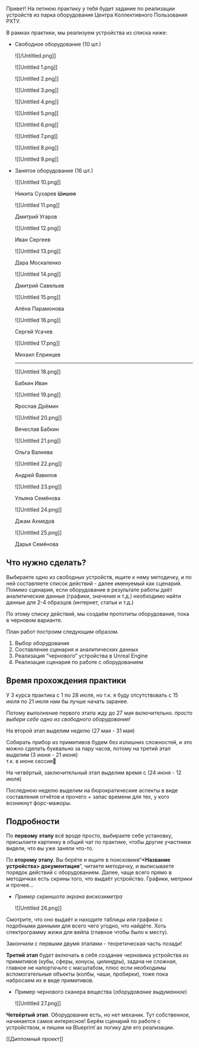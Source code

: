 Привет! На летнюю практику у тебя будет задание по реализации устройств из парка оборудования Центра Коллективного Пользования РХТУ.

В рамках практики, мы реализуем устройства из списка ниже:

- Свободное оборудование (10 шт.)
    
    ![[/Untitled.png]]
    
    ![[Untitled 1.png]]
    
    ![[Untitled 2.png]]
    
    ![[Untitled 3.png]]
    
    ![[Untitled 4.png]]
    
    ![[Untitled 5.png]]
    
    ![[Untitled 6.png]]
    
    ![[Untitled 7.png]]
    
    ![[Untitled 8.png]]
    
    ![[Untitled 9.png]]
    
- Занятое оборудование (16 шт.)
    
    ![[Untitled 10.png]]
    
    Никита Сухарев ~~Шишов~~
    
    ![[Untitled 11.png]]
    
    Дмитрий Угаров
    
    ![[Untitled 12.png]]
    
    Иван Сергеев
    
    ![[Untitled 13.png]]
    
    Дара Москаленко
    
    ![[Untitled 14.png]]
    
    Дмитрий Савельев
    
    ![[Untitled 15.png]]
    
    Алёна Парамонова
    
    ![[Untitled 16.png]]
    
    Сергей Усачев
    
    ![[Untitled 17.png]]
    
    Михаил Епринцев
    
      
    
    ---
    
      
    
    ![[Untitled 18.png]]
    
    Бабкин Иван
    
    ![[Untitled 19.png]]
    
    Ярослав Дрёмин
    
    ![[Untitled 20.png]]
    
    Вячеслав Бабкин
    
    ![[Untitled 21.png]]
    
    Ольга Валиева
    
    ![[Untitled 22.png]]
    
    Андрей Вавилов
    
    ![[Untitled 23.png]]
    
    Ульяна Семёнова
    
    ![[Untitled 24.png]]
    
    Джам Ахмедов
    
    ![[Untitled 25.png]]
    
    Дарья Семёнова
    
      
    
      
    

## Что нужно сделать?

Выбираете одно из свободных устройств, ищите к нему методичку, и по ней составляете список действий - далее именуемый как сценарий. Помимо сценария, если оборудование в результате работы даёт аналитические данные (графики, значения и т.д.) необходимо найти данные для 2-4 образцов (интернет, статьи и т.д.)

По этому списку действий, мы создаём прототипы оборудования, пока в черновом варианте.

План работ построим следующим образом.

1. Выбор оборудования
2. Составление сценария и аналитических данных
3. Реализация “чернового” устройства в Unreal Engine
4. Реализация сценария по работе с оборудованием

## Время прохождения практики

У 3 курса практика с 1 по 28 июля, но т.к. я буду отсутствовать с 15 июля по 21 июля нам бы лучше начать заранее.

Потому выполнение первого этапа жду до 27 мая включительно. _просто выбери себе одно из свободного оборудования!_

На второй этап выделим неделю (27 мая - 31 мая)

Собирать прибор из примитивов будем без излишних сложностей, и это можно сделать буквально за пару часов, потому на третий этап выделим (3 июня - 21 июня)  
т.к. в июне сессия🙂  

На четвёртый, заключительный этап выделим время с (24 июня - 12 июля)

Последнюю неделю выделим на бюрократические аспекты в виде составления отчётов и прочего + запас времени для тех, у кого возникнут форс-мажоры.

## Подробности

По **первому этапу** всё вроде просто, выбираете себе установку, присылаете картинку в общий чат по практике, чтобы другие участники видели, что вы уже заняли что-то.

По **второму этапу**. Вы берёте и ищите в поисковике“**<Название устройства> документация**”, читаете методичку, и выписываете порядок действий с оборудованием. Далее, чаще всего прямо в методичках есть скрины того, что выдаёт устройство. Графики, метрики и прочее…

- _Пример скриншота экрана вискозиметра_
    
    ![[Untitled 26.png]]
    

Смотрите, что оно выдаёт и находите таблицы или графики с подобными данными для всего чего угодно, что найдёте. Хоть спектрограмму жижи для вейпа (главное чтобы было к месту).

Закончили с первыми двумя этапами - теоретическая часть позади!

**Третий этап** будет включать в себя создание черновика устройства из примитивов (кубы, сферы, конусы, цилиндры), задача не сложная, главное не напортачьте с масштабом, плюс если необходимы вспомогательные объекты (колбы, чаши, пробирки), тоже пока набросаем их в виде примитивов.

- Пример чернового сканера вещества (_оборудование выдуманное_)
    
    ![[Untitled 27.png]]
    

**Четвёртый этап**. Оборудование есть, но нет механик. Тут собственное, начинается самое интересное! Берём сценарий по работе с устройством, и пишем на Blueprint`ах логику для его реализации.

  

[[Дипломный проект]]